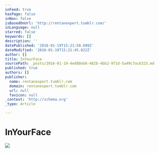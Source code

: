 ```yaml
---
inFeed: true
hasPage: false
inNav: false
isBasedOnUrl: 'http://rentanexpert.tumblr.com/'
inLanguage: null
starred: false
keywords: []
description: ''
datePublished: '2016-01-19T15:21:50.609Z'
dateModified: '2016-01-19T15:21:45.822Z'
author: []
title: InYourFace
sourcePath: _posts/2016-01-19-4ed88eb6-482b-4bb2-971d-5a49c7ac6323.md
published: true
authors: []
publisher:
  name: rentanexpert.tumblr.com
  domain: rentanexpert.tumblr.com
  url: null
  favicon: null
_context: 'http://schema.org'
_type: Article

---
```

# In****Your****Face
![](https://s3-us-west-2.amazonaws.com/the-grid-img/p/06225b3b4b96b329168fa97f366e7942c087e64c.gif)